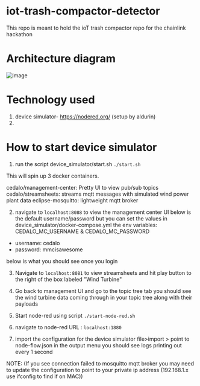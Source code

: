 # iot-trash-compactor-detector

This repo is meant to hold the ioT trash compactor repo for the chainlink hackathon

# Architecture diagram

![image](https://user-images.githubusercontent.com/24983889/197676480-e4ee0e6c-4fce-433b-989c-81ff764ff9a7.png)

# Technology used

1. device simulator- https://nodered.org/ (setup by aldurin)
2.

# How to start device simulator

1. run the script device_simulator/start.sh
   `./start.sh`

This will spin up 3 docker containers.

cedalo/management-center: Pretty UI to view pub/sub topics
cedalo/streamsheets: streams mqtt messages with simulated wind power plant data
eclipse-mosquitto: lightweight mqtt broker

2. navigate to `localhost:8088` to view the management center UI below is the default username/password but you can set the values in device_simulator/docker-compose.yml the env variables: CEDALO_MC_USERNAME & CEDALO_MC_PASSWORD

- username: cedalo
- password: mmcisawesome

below is what you should see once you login

3. Navigate to `localhost:8081` to view streamsheets and hit play button to the right of the box labeled "Wind Turbine"

4. Go back to management UI and go to the topic tree tab you should see the wind turbine data coming through in your topic tree along with their payloads

5. Start node-red using script `./start-node-red.sh`

6. navigate to node-red URL : `localhost:1880`

7. import the configuration for the device simulator file>import > point to node-flow.json in the output menu you should see logs printing out every 1 second

NOTE: (If you see connection failed to mosquitto mqtt broker you may need to update the configuration to point to your private ip address (192.168.1.x use ifconfig to find if on MAC))
